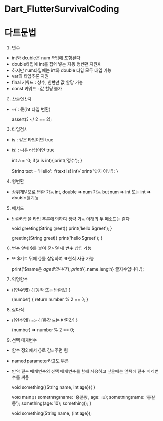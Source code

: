 # Dart_FlutterSurvivalCoding

다트문법
=======

1. 변수
 - int와 double은 num 타입에 포함된다
 - double타입에 int를 집어 넣는 자동 형변환 지원X
 - 하지만 num타입에는 int와 double 타입 모두 대입 가능
 - var의 타입추론 지원
 - final 키워드 : 상수, 한번만 값 할당 가능
 - const 키워드 : 값 할당 불가
 
2. 산술연산자
 - ~/ : 몫(int 타입 변환)
 
     assert(5 ~/ 2 == 2);
     
3. 타입검사
 - is : 같은 타입이면 true
 - is! : 다른 타입이면 true
 
    int a = 10;
    if(a is int){
        print('정수');
    }
    
    String text = 'Hello';
    if(text is! int){
        print('숫자 아님');
    }

4. 형변환
 - 상위개념으로 변환 가능
   int, double => num 가능
   but num => int 또는 int => double 불가능
   
5. 메서드
 - 반환타입을 타입 추론에 의하여 생략 가능
   아래의 두 메소드는 같다
 
    void greeting(String greet){
        print('hello $greet');
    }
    
    greeting(String greet){
        print('hello $greet');
    }
    
6. 변수 앞에 $를 붙여 문자열 내 변수 삽입 가능
 - 또 $기호 뒤에 {}를 삽입하여 표현식 사용 가능
 
    print('$name은 $age살입니다');
    print('${_name.length} 글자수입니다.');
    
7. 익명함수
 - ([인수명]) { [동작 또는 반환값] }
 
    (number) {
        return number % 2 == 0;
    }
    
8. 람다식
 - ([인수명]) => { [동작 또는 반환값] }
 
    (number) => number % 2 == 0;
    
9. 선택 매개변수
 - 함수 정의에서 {}로 감싸주면 됨
 - named parameter라고도 부름
 - 만약 필수 매개변수와 선택 매개변수를 함께 사용하고 싶을때는 앞쪽에 필수 매개변수를 써줌
 
    void something({String name, int age}){ }
    
    void main(){
        something(name: '홍길동', age: 10);
        something(name: '홍길동');
        something(age: 10);
        something();
    }
    
    void something(String name, {int age});

